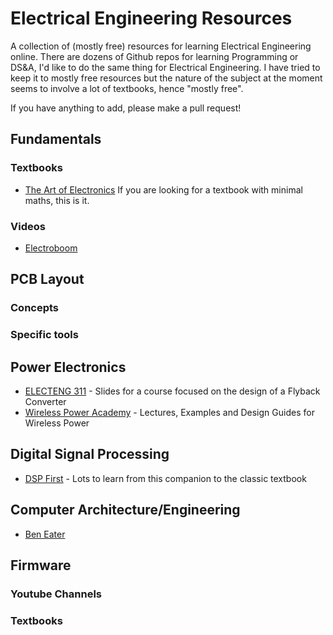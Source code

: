 # Electrical Engineering Resources

A collection of (mostly free) resources for learning Electrical Engineering online.
There are dozens of Github repos for learning Programming or DS&A, I'd like to do the same thing for Electrical Engineering.
I have tried to keep it to mostly free resources but the nature of the subject at the moment seems to involve a lot of textbooks, hence "mostly free".

If you have anything to add, please make a pull request!

## Fundamentals

### Textbooks

- [The Art of Electronics](https://www.amazon.com/Art-Electronics-Paul-Horowitz/dp/0521809266) If you are looking for a textbook with minimal maths, this is it.

### Videos

- [Electroboom](https://www.youtube.com/watch?v=vn4J8RcMGrM&list=PLr_CZLgMkHeWFl1uf5yR2ouhIh00ycHn9)

## PCB Layout

### Concepts

### Specific tools

## Power Electronics

- [ELECTENG 311](https://uoa-ee311.github.io/) - Slides for a course focused on the design of a Flyback Converter
- [Wireless Power Academy](https://wirelesspower.github.io/) - Lectures, Examples and Design Guides for Wireless Power

## Digital Signal Processing

- [DSP First](http://dspfirst.gatech.edu/) - Lots to learn from this companion to the classic textbook

## Computer Architecture/Engineering

- [Ben Eater](https://www.youtube.com/c/BenEater)

## Firmware

### Youtube Channels

### Textbooks
